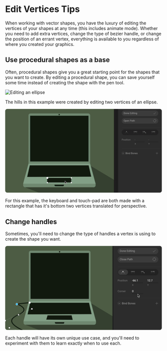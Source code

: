 # Edit Vertices Tips

When working with vector shapes, you have the luxury of editing the vertices of your shapes at any time \(this includes animate mode\). Whether you need to add extra vertices, change the type of bezier handle, or change the position of an errant vertex, everything is available to you regardless of where you created your graphics.

## Use procedural shapes as a base 

Often, procedural shapes give you a great starting point for the shapes that you want to create. By editing a procedural shape, you can save yourself some time instead of creating the shape with the pen tool.

![Editing an ellipse](../../../.gitbook/assets/edit_procedural_1.gif)

The hills in this example were created by editing two vertices of an ellipse. 



![Editing a rectangle](../../../.gitbook/assets/edit_procedural_2.gif)

For this example, the keyboard and touch-pad are both made with a rectangle that has it's bottom two vertices translated for perspective. 

## Change handles

Sometimes, you'll need to change the type of handles a vertex is using to create the shape you want. 

![](../../../.gitbook/assets/change_handles.gif)

Each handle will have its own unique use case, and you'll need to experiment with them to learn exactly when to use each.


